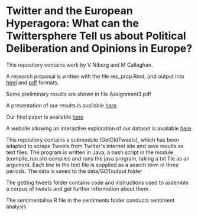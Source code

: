 # Twitter and the European Hyperagora: What can the Twittersphere Tell us about Political Deliberation and Opinions in Europe?

This repository contains work by V Niberg and M Callaghan.

A research proposal is written with  the file res_prop.Rmd, and output into [html](https://cdn.rawgit.com/mcallaghan/col_res_proj/e043bb1/res_prop.html) and [pdf](https://github.com/mcallaghan/col_res_proj/blob/master/res_prop.pdf) formats.

Some preliminary results are shown in file Assignment3.pdf

A presentation of our results is available [here](http://mcallaghan.github.io/col_res_proj/final_project/final_presentation/fin_pres.html).

Our final paper is available [here](https://github.com/mcallaghan/col_res_proj/blob/master/final_project/final_paper/fin_paper.pdf)

A website allowing an interactive exploration of our dataset is available [here](http://mcallaghan.github.io/col_res_proj/)

This repository contains a submodule (GetOldTweets), which has been adapted to scrape Tweets from Twitter's internet site and save results as text files. The program is written in Java; a bash script in the module (compile_run.sh) compiles and runs the java program, taking a txt file as an argument. Each line in the text file is supplied as a search term in three periods. The data is saved to the data/GOToutput folder

The getting tweets folder contains code and instructions used to assemble a corpus of tweets and get further information about them.

The sentimentalise.R file in the sentiments folder conducts sentiment analysis.
